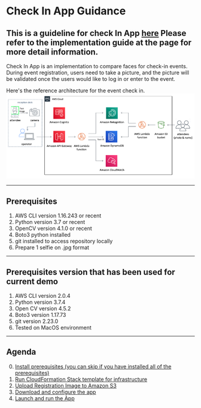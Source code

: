 # Check In App Guidance

## This is a guideline for check In App [here](https://aws.amazon.com/solutions/implementations/auto-check-in-app/?nc1=h_ls#) Please refer to the implementation guide at the page for more detail information.

Check In App is an implementation to compare faces for check-in events. During event registration, users need to take a picture, and the picture will be validated once the users would like to log in or enter to the event.

Here's the reference architecture for the event check in.
![](images/Readme/Architecture.jpg)

---
## Prerequisites
1. AWS CLI version 1.16.243 or recent
2. Python version 3.7 or recent
3. OpenCV version 4.1.0 or recent
4. Boto3 python installed
5. git installed to access repository locally
6. Prepare 1 selfie on .jpg format

---
## Prerequisites version that has been used for current demo
1. AWS CLI version 2.0.4
2. Python version 3.7.4
3. Open CV version 4.5.2
4. Boto3 version 1.17.73
5. git version 2.23.0
6. Tested on MacOS environment

---

## Agenda
0. [Install prerequisites (you can skip if you have installed all of the prerequisites)](docs/Prerequisites.md)
1. [Run CloudFormation Stack template for infrastructure](docs/CloudFormationStack.md)
2. [Upload Registration Image to Amazon S3](docs/UploadImageS3.md)
3. [Download and configure the app](docs/ConfigureApp.md)
4. [Launch and run the App](docs/LaunchApp.md)